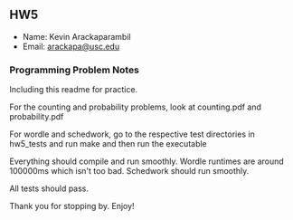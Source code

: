 ## HW5

 - Name: Kevin Arackaparambil
 - Email: arackapa@usc.edu

### Programming Problem Notes

Including this readme for practice.

For the counting and probability problems, look at counting.pdf and probability.pdf

For wordle and schedwork, go to the respective test directories in hw5_tests and run make and then run the executable 

Everything should compile and run smoothly. Wordle runtimes are around 100000ms which isn't too bad. Schedwork should run smoothly.

All tests should pass.

Thank you for stopping by. Enjoy! 